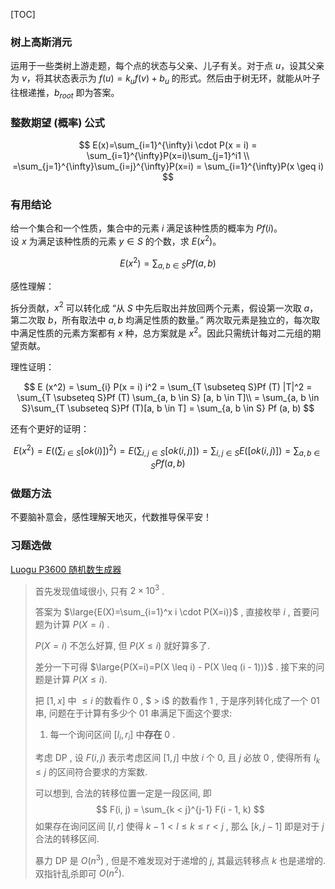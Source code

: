 [TOC]

### 树上高斯消元

运用于一些类树上游走题，每个点的状态与父亲、儿子有关。对于点 $u$，设其父亲为 $v$，将其状态表示为 $f(u) = k_u f(v) + b_u$ 的形式。然后由于树无环，就能从叶子往根递推，$b_{root}$ 即为答案。

### 整数期望 (概率) 公式

$$
E(x)=\sum_{i=1}^{\infty}i \cdot P(x = i) = \sum_{i=1}^{\infty}P(x=i)\sum_{j=1}^i1 \\
=\sum_{j=1}^{\infty}\sum_{i=j}^{\infty}P(x=i) = \sum_{i=1}^{\infty}P(x \geq i)
$$

### 有用结论

给一个集合和一个性质，集合中的元素 $i$ 满足该种性质的概率为 $Pf(i)$。  
设 $x$ 为满足该种性质的元素 $y \in S$ 的个数，求 $E (x^2)$。

$$
E (x^2) = \sum_{a, b \in S}Pf (a, b)
$$

感性理解：

拆分贡献，$x^2$ 可以转化成 “从 $S$ 中先后取出并放回两个元素，假设第一次取 $a$，第二次取 $b$，所有取法中 $a, b$ 均满足性质的数量。” 两次取元素是独立的，每次取中满足性质的元素方案都有 $x$ 种，总方案就是 $x^2$。因此只需统计每对二元组的期望贡献。

理性证明：

$$
E (x^2) = \sum_{i} P(x = i) i^2 = \sum_{T \subseteq S}Pf (T) |T|^2 = \sum_{T \subseteq S}Pf (T) \sum_{a, b \in S} [a, b \in T]\\
= \sum_{a, b \in S}\sum_{T \subseteq S}Pf (T)[a, b \in T] = \sum_{a, b \in S} Pf (a, b)
$$

还有个更好的证明：

$$
E(x^2) = E \left((\sum_{i \in S}[ok (i)])^2 \right) = E \left(\sum_{i, j \in S}[ok (i, j)] \right) = \sum_{i, j \in S}E \left([ok (i, j)] \right) = \sum_{a, b \in S}Pf (a, b)
$$

### 做题方法

不要脑补意会，感性理解天地灭，代数推导保平安！


### 习题选做

[Luogu P3600 随机数生成器](https://www.luogu.com.cn/problem/P3600)

> 首先发现值域很小, 只有 $2 \times 10^3$ .
>
> 答案为 $\large{E(X)=\sum_{i=1}^x i \cdot P(X=i)}$ , 直接枚举 $i$ , 首要问题为计算 $P(X=i)$ .
>
> $P(X=i)$ 不怎么好算, 但 $P(X \leq i)$ 就好算多了.
>
> 差分一下可得 $\large{P(X=i)=P(X \leq i) - P(X \leq (i - 1))}$ . 接下来的问题是计算 $P(X \leq i)$.
>
> 把 $[1, x]$ 中 $\leq i$ 的数看作 $0$ , $ > i$ 的数看作 $1$ , 于是序列转化成了一个 $01$ 串, 问题在于计算有多少个 $01$ 串满足下面这个要求:
>
> 1. 每一个询问区间 $[l_i, r_i]$ 中**存在** $0$ .
>
> 考虑 DP , 设 $F(i, j)$ 表示考虑区间 $[1, j]$ 中放 $i$ 个 $0$, 且 $j$ 必放 $0$ , 使得所有 $l_k \leq j$ 的区间符合要求的方案数.
>
> 可以想到, 合法的转移位置一定是一段区间, 即
> $$
> F(i, j) = \sum_{k < j}^{j-1} F(i - 1, k)
> $$
> 如果存在询问区间 $[l, r]$ 使得 $k - 1 < l \leq k \leq r < j$ , 那么 $[k, j - 1]$ 即是对于 $j$ 合法的转移区间.
>
> 暴力 DP 是 $O(n^3)$ , 但是不难发现对于递增的 $j$, 其最远转移点 $k$ 也是递增的. 双指针乱杀即可 $O(n^2) .$

